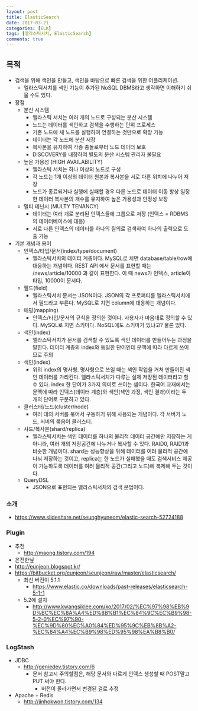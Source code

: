 ```yaml
---
layout: post
title: ElasticSearch
date: 2017-03-21
categories: [ELK]
tags: [엘라스틱서치, ElasticSearch]
comments: true
---
```


## 목적
* 검색을 위해 색인을 만들고, 색인을 바탕으로 빠른 검색을 위한 어플리케이션.
    * 엘라스틱서치를 색인 기능이 추가된 NoSQL DBMS라고 생각하면 이해하기 쉬울 수도 있다.
* 장점
    * 분산 시스템
        * 엘라스틱 서치는 여러 개의 노드로 구성되는 분산 시스템
        * 노드는 데이터를 색인하고 검색을 수행하는 단위 프로세스
        * 기존 노드에 새 노드를 실행하여 연결하는 것만으로 확장 가능
        * 데이터는 각 노드에 분산 저장
        * 복사본을 유지하여 각종 충돌로부터 노드 데이터 보호
        * DISCOVERY를 내장하여 별도의 분산 시스템 관리자 불필요
    * 높은 가용성 (HIGH AVAILABILITY)
        * 엘라스틱 서치는 하나 이상의 노드로 구성
        * 각 노드는 1개 이상의 데이터 원본과 복사본을 서로 다른 위치에 나누어 저장
        * 노드가 종료되거나 실행에 실패할 경우 다른 노드로 데이터 이동 항상 일정한 데이터 복사본의 개수를 유지하여 높은 가용성과 안정성 보장
    * 멀티 테넌시 (MULTY TENANCY)
        * 데이터는 여러 개로 분리된 인덱스들에 그룹으로 저장 (인덱스 = RDBMS의 데이터베이스에 대응)
        * 서로 다른 인덱스의 데이터를 하나의 질의로 검색하여 하나의 출력으로 도출 가능
* 기본 개념과 용어
    * 인덱스/타입/문서(index/type/document)
        * 엘라스틱서치의 데이터 계층이다. MySQL로 치면 database/table/row에 대응하는 개념이다. REST API 에서 문서를 표현할 때는 /news/article/10000 과 같이 표현한다. 이 때 news가 인덱스, article이 타입, 10000이 문서다.
    * 필드(field)
        * 엘라스틱서치 문서는 JSON이다. JSON의 각 프로퍼티를 엘라스틱서치에서 필드라고 부른다. MySQL로 치면 column에 대응하는 개념이다.
    * 매핑(mapping)
        * 인덱스/타입/문서의 규칙을 정의한 것이다. 사용자가 마음대로 정의할 수 있다. MySQL로 치면 스키마다. NoSQL에도 스키마가 있냐고? 물론 있다.
    * 색인(index)
        * 엘라스틱서치가 문서를 검색할 수 있도록 색인 데이터를 만들어두는 과정을 말한다. 데이터 계층의 index와 동일한 단어인데 문맥에 따라 다르게 쓰이므로 주의
    * 색인(index)
        * 위의 index의 명사형. 명사형으로 쓰일 때는 색인 작업을 거쳐 만들어진 색인 데이터를 가리킨다. 엘라스틱서치가 다루는 실제 저장된 데이터라고 할 수 있다. index 한 단어가 3가지 의미로 쓰이는 셈이다. 한국어 교재에서는 문맥에 따라 인덱스(데이터 계층)와 색인(색인 과정, 색인 결과)이라는 두 개의 단어로 구분하고 있다.
    * 클러스터/노드(cluster/node)
        * 여러 대의 서버를 묶어서 구동하기 위해 사용되는 개념이다. 각 서버가 노드, 서버의 묶음이 클러스터.
    * 샤드/복사본(shard/replica)
        * 엘라스틱서치는 색인 데이터를 하나의 물리적 데이터 공간에만 저장하는 게 아니라, 여러 개의 저장공간에 나누거나 복사할 수 있다. RAID0, RAID1과 비슷한 개념이다. shard는 성능향상을 위해 데이터를 여러 물리적 공간에 나눠 저장하는 것이고, replica는 한 노드가 실패했을 때도 검색서비스 제공이 가능하도록 데이터를 여러 물리적 공간(그리고 노드)에 복제해 두는 것이다.
    * QueryDSL
        * JSON으로 표현되는 엘라스틱서치의 검색 문법이다.
        
### 소개
* <https://www.slideshare.net/seunghyuneom/elastic-search-52724188>

### Plugin

* 추천
    * <http://maong.tistory.com/194>
* 은전한닢
* <http://eunjeon.blogspot.kr/>
* <https://bitbucket.org/eunjeon/seunjeon/raw/master/elasticsearch/>
    * 최신 버전이 5.1.1
        * <https://www.elastic.co/downloads/past-releases/elasticsearch-5-1-1>
    * 5.2에 설치
        * <http://www.kwangsiklee.com/ko/2017/02/%EC%97%98%EB%9D%BC%EC%8A%A4%ED%8B%B1%EC%84%9C%EC%B9%98-5-2-0%EC%97%90-%EC%9D%80%EC%A0%84%ED%95%9C%EB%8B%A2-%EC%84%A4%EC%B9%98%ED%95%98%EA%B8%B0/>

### LogStash
* JDBC
    * <http://geniedev.tistory.com/6>
        * 문서 참고시 주의할점은, 해당 문서와 다르게 인덱스 생성할 때 POST말고 PUT 써야 한다.
            * 버전이 올라가면서 변경된 걸로 추정
* Apache + Redis
    * <http://jinhokwon.tistory.com/134>
